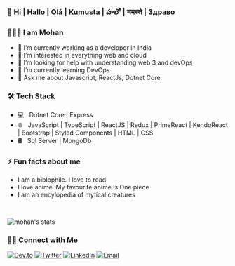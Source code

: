 ### 👋 Hi | Hallo | Olá | Kumusta | హలో | नमस्ते | Здраво
### 👨🏻‍💻 I am Mohan 
- 🔭 I’m currently working as a developer in India
- 👀 I’m interested in everything web and cloud
- 🤔 I’m looking for help with understanding web 3 and devOps
- 🌱 I’m currently learning DevOps
- 💬 Ask me about Javascript, ReactJs, Dotnet Core


### 🛠 Tech Stack

- 💻 &nbsp; Dotnet Core | Express
- 🌐 &nbsp; JavaScript | TypeScript | ReactJS | Redux | PrimeReact | KendoReact | Bootstrap | Styled Components | HTML | CSS 
- 🛢 &nbsp; Sql Server | MongoDb

### ⚡ Fun facts about me
- I am a biblophile. I love to read
- I love anime. My favourite anime is One piece
- I am an encylopedia of mytical creatures



<br/>

<p align="left">
  <img src = "https://github-readme-stats.vercel.app/api?username=mohan-murali&show_icons=true&theme=radical" alt="mohan's stats"/>
</p>
<!--
<p align ="left">
  <img src = "https://activity-graph.herokuapp.com/graph?username=mohan-murali&theme=redical" alt="mohan's activity graph"/>
 </p>
-->

### 🤝🏻 Connect with Me
<p align="left">
<a href="https://dev.to/_mohanmurali"><img alt="Dev.to" src="https://img.shields.io/badge/Dev.to-gray?style=flat-square&logo=dev-to"></a>
<a href="https://twitter.com/_MohanMurali" target="blank"><img alt="Twitter" src="https://img.shields.io/badge/twitter-gray?style=flat-square&logo=twitter"/></a>  
<a href="https://www.linkedin.com/in/mohan-murali-b-m-24903864/"><img alt="LinkedIn" src="https://img.shields.io/badge/LinkedIn-gray?style=flat-square&logo=linkedin"></a>
<a href="mailto:mohanmuralid28@gmail.com"><img alt="Email" src="https://img.shields.io/badge/Email-mohanmuralid28@gmail.com-blue?style=flat-square&logo=gmail"></a>
</p>



<!--
**mohan-murali/mohan-murali** is a ✨ _special_ ✨ repository because its `README.md` (this file) appears on your GitHub profile.

Here are some ideas to get you started:

- 🔭 I’m currently working on ...
- 🌱 I’m currently learning ...
- 👯 I’m looking to collaborate on ...
- 🤔 I’m looking for help with ...
- 💬 Ask me about ...
- 📫 How to reach me: ...
- 😄 Pronouns: ...
- ⚡ Fun fact: ...
-->
